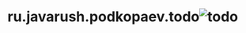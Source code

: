 # ru.javarush.podkopaev.todo![todo](https://user-images.githubusercontent.com/94929328/229371981-c8a9bb61-b7af-4f61-99c8-b33dce5fb5a0.jpg)
